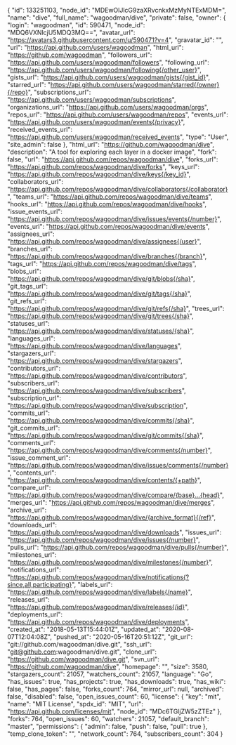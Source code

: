 {
"id": 133251103,
"node_id": "MDEwOlJlcG9zaXRvcnkxMzMyNTExMDM=",
"name": "dive",
"full_name": "wagoodman/dive",
"private": false,
"owner": {
"login": "wagoodman",
"id": 590471,
"node_id": "MDQ6VXNlcjU5MDQ3MQ==",
"avatar_url": "https://avatars3.githubusercontent.com/u/590471?v=4",
"gravatar_id": "",
"url": "https://api.github.com/users/wagoodman",
"html_url": "https://github.com/wagoodman",
"followers_url": "https://api.github.com/users/wagoodman/followers",
"following_url": "https://api.github.com/users/wagoodman/following{/other_user}",
"gists_url": "https://api.github.com/users/wagoodman/gists{/gist_id}",
"starred_url": "https://api.github.com/users/wagoodman/starred{/owner}{/repo}",
"subscriptions_url": "https://api.github.com/users/wagoodman/subscriptions",
"organizations_url": "https://api.github.com/users/wagoodman/orgs",
"repos_url": "https://api.github.com/users/wagoodman/repos",
"events_url": "https://api.github.com/users/wagoodman/events{/privacy}",
"received_events_url": "https://api.github.com/users/wagoodman/received_events",
"type": "User",
"site_admin": false
},
"html_url": "https://github.com/wagoodman/dive",
"description": "A tool for exploring each layer in a docker image",
"fork": false,
"url": "https://api.github.com/repos/wagoodman/dive",
"forks_url": "https://api.github.com/repos/wagoodman/dive/forks",
"keys_url": "https://api.github.com/repos/wagoodman/dive/keys{/key_id}",
"collaborators_url": "https://api.github.com/repos/wagoodman/dive/collaborators{/collaborator}",
"teams_url": "https://api.github.com/repos/wagoodman/dive/teams",
"hooks_url": "https://api.github.com/repos/wagoodman/dive/hooks",
"issue_events_url": "https://api.github.com/repos/wagoodman/dive/issues/events{/number}",
"events_url": "https://api.github.com/repos/wagoodman/dive/events",
"assignees_url": "https://api.github.com/repos/wagoodman/dive/assignees{/user}",
"branches_url": "https://api.github.com/repos/wagoodman/dive/branches{/branch}",
"tags_url": "https://api.github.com/repos/wagoodman/dive/tags",
"blobs_url": "https://api.github.com/repos/wagoodman/dive/git/blobs{/sha}",
"git_tags_url": "https://api.github.com/repos/wagoodman/dive/git/tags{/sha}",
"git_refs_url": "https://api.github.com/repos/wagoodman/dive/git/refs{/sha}",
"trees_url": "https://api.github.com/repos/wagoodman/dive/git/trees{/sha}",
"statuses_url": "https://api.github.com/repos/wagoodman/dive/statuses/{sha}",
"languages_url": "https://api.github.com/repos/wagoodman/dive/languages",
"stargazers_url": "https://api.github.com/repos/wagoodman/dive/stargazers",
"contributors_url": "https://api.github.com/repos/wagoodman/dive/contributors",
"subscribers_url": "https://api.github.com/repos/wagoodman/dive/subscribers",
"subscription_url": "https://api.github.com/repos/wagoodman/dive/subscription",
"commits_url": "https://api.github.com/repos/wagoodman/dive/commits{/sha}",
"git_commits_url": "https://api.github.com/repos/wagoodman/dive/git/commits{/sha}",
"comments_url": "https://api.github.com/repos/wagoodman/dive/comments{/number}",
"issue_comment_url": "https://api.github.com/repos/wagoodman/dive/issues/comments{/number}",
"contents_url": "https://api.github.com/repos/wagoodman/dive/contents/{+path}",
"compare_url": "https://api.github.com/repos/wagoodman/dive/compare/{base}...{head}",
"merges_url": "https://api.github.com/repos/wagoodman/dive/merges",
"archive_url": "https://api.github.com/repos/wagoodman/dive/{archive_format}{/ref}",
"downloads_url": "https://api.github.com/repos/wagoodman/dive/downloads",
"issues_url": "https://api.github.com/repos/wagoodman/dive/issues{/number}",
"pulls_url": "https://api.github.com/repos/wagoodman/dive/pulls{/number}",
"milestones_url": "https://api.github.com/repos/wagoodman/dive/milestones{/number}",
"notifications_url": "https://api.github.com/repos/wagoodman/dive/notifications{?since,all,participating}",
"labels_url": "https://api.github.com/repos/wagoodman/dive/labels{/name}",
"releases_url": "https://api.github.com/repos/wagoodman/dive/releases{/id}",
"deployments_url": "https://api.github.com/repos/wagoodman/dive/deployments",
"created_at": "2018-05-13T15:44:01Z",
"updated_at": "2020-08-07T12:04:08Z",
"pushed_at": "2020-05-16T20:51:12Z",
"git_url": "git://github.com/wagoodman/dive.git",
"ssh_url": "git@github.com:wagoodman/dive.git",
"clone_url": "https://github.com/wagoodman/dive.git",
"svn_url": "https://github.com/wagoodman/dive",
"homepage": "",
"size": 3580,
"stargazers_count": 21057,
"watchers_count": 21057,
"language": "Go",
"has_issues": true,
"has_projects": true,
"has_downloads": true,
"has_wiki": false,
"has_pages": false,
"forks_count": 764,
"mirror_url": null,
"archived": false,
"disabled": false,
"open_issues_count": 60,
"license": {
"key": "mit",
"name": "MIT License",
"spdx_id": "MIT",
"url": "https://api.github.com/licenses/mit",
"node_id": "MDc6TGljZW5zZTEz"
},
"forks": 764,
"open_issues": 60,
"watchers": 21057,
"default_branch": "master",
"permissions": {
"admin": false,
"push": false,
"pull": true
},
"temp_clone_token": "",
"network_count": 764,
"subscribers_count": 304
}

